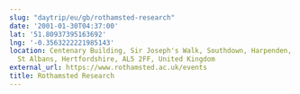 ```yaml
---
slug: "daytrip/eu/gb/rothamsted-research"
date: '2001-01-30T04:37:00'
lat: '51.80937395163692'
lng: '-0.3563222221985143'
location: Centenary Building, Sir Joseph's Walk, Southdown, Harpenden, Hatching Green,
  St Albans, Hertfordshire, AL5 2FF, United Kingdom
external_url: https://www.rothamsted.ac.uk/events
title: Rothamsted Research
---
```



